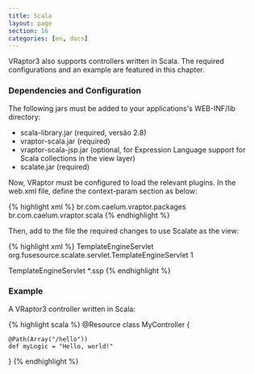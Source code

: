 ```yaml
---
title: Scala
layout: page
section: 16
categories: [en, docs]
---
```


VRaptor3 also supports controllers written in Scala. The required configurations and an example are featured in this chapter.

<h3>Dependencies and Configuration</h3>

The following jars must be added to your applications's WEB-INF/lib directory:

<ul>
	<li>scala-library.jar (required, versão 2.8)</li>
	<li>vraptor-scala.jar (required)</li>
	<li>vraptor-scala-jsp.jar (optional, for Expression Language support for Scala collections in the view layer)</li>
	<li>scalate.jar (required)</li>
</ul>

Now, VRaptor must be configured to load the relevant plugins. In the web.xml file, define the context-param section as below:

{% highlight xml %}
<context-param>
    <param-name>br.com.caelum.vraptor.packages</param-name>
    <param-value>br.com.caelum.vraptor.scala</param-value>
</context-param>
{% endhighlight %}

Then, add to the file the required changes to use Scalate as the view:

{% highlight xml %}
<servlet>
    <servlet-name>TemplateEngineServlet</servlet-name>
    <servlet-class>org.fusesource.scalate.servlet.TemplateEngineServlet</servlet-class>
    <load-on-startup>1</load-on-startup>
</servlet>

<servlet-mapping>
    <servlet-name>TemplateEngineServlet</servlet-name>
    <url-pattern>*.ssp</url-pattern>
</servlet-mapping>
{% endhighlight %}

<h3>Example</h3>

A VRaptor3 controller written in Scala:

{% highlight scala %}
@Resource
class MyController {

	@Path(Array("/hello"))
	def myLogic = "Hello, world!"

}
{% endhighlight %}

